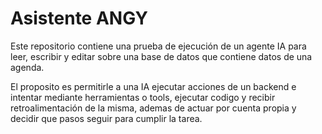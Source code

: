 # Asistente ANGY

Este repositorio contiene una prueba de ejecución de un agente IA para leer, escribir y editar sobre una base de datos que contiene datos de una agenda.

El proposito es permitirle a una IA ejecutar acciones de un backend e intentar mediante herramientas o tools, ejecutar codigo y recibir retroalimentación de la misma, ademas de actuar por cuenta propia y decidir que pasos seguir para cumplir la tarea.